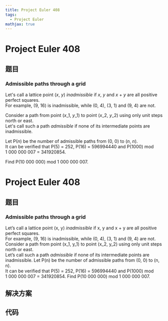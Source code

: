 ```yaml
---
title: Project Euler 408
tags:
  - Project Euler
mathjax: true
---
```

<escape><!-- more --></escape>
    
# Project Euler 408
## 题目
### Admissible paths through a grid

Let's call a lattice point (<var>x</var>, <var>y</var>) <i>inadmissible</i> if <var>x</var>, <var>y</var> and <var>x</var> + <var>y</var> are all positive perfect squares.<br />
For example, (9, 16) is inadmissible, while (0, 4), (3, 1) and (9, 4) are not.

Consider a path from point (<var>x</var>_1, <var>y</var>_1) to point (<var>x</var>_2, <var>y</var>_2) using only unit steps north or east.<br />
Let's call such a path <i>admissible</i> if none of its intermediate points are inadmissible.

Let P(<var>n</var>) be the number of admissible paths from (0, 0) to (<var>n</var>, <var>n</var>).<br />
It can be verified that P(5) = 252, P(16) = 596994440 and P(1000) mod 1 000 000 007 = 341920854.

Find P(10 000 000) mod 1 000 000 007.


# Project Euler 408
## 题目
### Admissible paths through a grid

Let’s call a lattice point (x, y) <em>inadmissible</em> if x, y and x&nbsp;+&nbsp;y are all positive perfect squares.<br>For example, (9, 16) is inadmissible, while (0, 4), (3, 1) and (9, 4) are not.
Consider a path from point (x_1, y_1) to point (x_2, y_2) using only unit steps north or east.<br>Let’s call such a path <em>admissible</em> if none of its intermediate points are inadmissible.
Let P(n) be the number of admissible paths from (0, 0) to (n, n).<br>It can be verified that P(5) = 252, P(16) = 596994440 and P(1000) mod 1&nbsp;000&nbsp;000&nbsp;007 = 341920854.
Find P(10&nbsp;000&nbsp;000) mod 1&nbsp;000&nbsp;000&nbsp;007.


## 解决方案


## 代码


